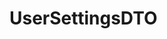 #  UserSettingsDTO

<api-schema openapi-path="../../../api-specs/swagger-otr-api.json" name="UserSettingsDTO"/>